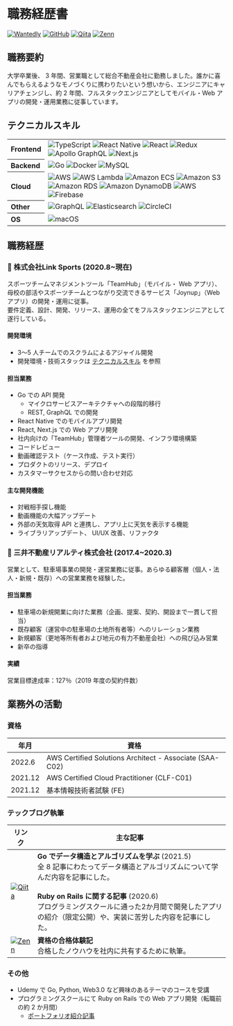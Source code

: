 # 職務経歴書
<p>
<a href="https://www.wantedly.com/id/miyyuk" target="_blank"><img alt="Wantedly" src="https://img.shields.io/badge/Wantedly-00A4BB.svg?&style=flat&logo=
wantedly&logoColor=white" /></a>
<a href="https://github.com/miyyuk" target="_blank"><img alt="GitHub" src="https://img.shields.io/badge/miyyuk-%23181717.svg?&style=flat&logo=GitHub&logoColor=white" /></a>
<a href="https://qiita.com/miyyuk" target="_blank"><img alt="Qiita" src="https://img.shields.io/badge/miyyuk-%2355C500.svg?&style=flat&logo=qiita&logoColor=white" /></a>
<a href="https://zenn.dev/miyyuk" target="_blank"><img alt="Zenn" src="https://img.shields.io/badge/miyyuk-%233EA8FF.svg?&style=flat&logo=Zenn&logoColor=white" /></a>
</p>

## 職務要約
大学卒業後、 3 年間、営業職として総合不動産会社に勤務しました。誰かに喜んでもらえるようなモノづくりに携わりたいという想いから、エンジニアにキャリアチェンジし、約 2 年間、フルスタックエンジニアとしてモバイル・Web アプリの開発・運用業務に従事しています。

## テクニカルスキル
<table>
  <tr align="left">
    <th>Frontend</th>
    <td>
      <img alt="TypeScript" src="https://img.shields.io/badge/TypeScript_v4.4-%233178C6.svg?style=flat&logo=typescript&logoColor=white" />
      <img alt="React Native" src="https://img.shields.io/badge/React_Native_v0.66-%23555.svg?style=flat&logo=react&logoColor=%2361DAFB" />
      <img alt="React" src="https://img.shields.io/badge/React_v17.0-%23555.svg?style=flat&logo=react&logoColor=%2361DAFB" />
      <img alt="Redux" src="https://img.shields.io/badge/Redux_v4.0-%23764ABC.svg?style=flat&logo=redux&logoColor=white" />
      <img alt="Apollo GraphQL" src="https://img.shields.io/badge/Apollo_GraphQL_v2.6-%23311C87?style=flat&logo=apollo-graphql" />
      <img alt="Next.js" src="https://img.shields.io/badge/Next.js_v10.0-black?style=flat&logo=next.js&logoColor=white" />
    </td>
  </tr>
  <tr align="left">
    <th>Backend</th>
    <td>
      <img alt="Go" src="https://img.shields.io/badge/Go_v1.18-%2300ADD8.svg?style=flat&logo=go&logoColor=white" />
      <img alt="Docker" src="https://img.shields.io/badge/Docker_v20.10-%232496ED.svg?style=flat&logo=docker&logoColor=white" />
      <img alt="MySQL" src="https://img.shields.io/badge/MySQL_v8.0-%234479A1.svg?style=flat&logo=mysql&logoColor=white" />
    </td>
  </tr>
  <tr align="left">
    <th>Cloud</th>
    <td>
      <img alt="AWS" src="https://img.shields.io/badge/AWS-%23232F3E.svg?style=flat&logo=amazon-aws&logoColor=%23FF9900" />
      <img alt="AWS Lambda" src="https://img.shields.io/badge/AWS_Lambda-%23232F3E.svg?style=flat&logo=aws-lambda&logoColor=%23FF9900" />
      <img alt="Amazon ECS" src="https://img.shields.io/badge/Amazon_ECS-%23232F3E.svg?style=flat&logo=amazon-ecs&logoColor=%23FF9900" />
      <img alt="Amazon S3" src="https://img.shields.io/badge/Amazon_S3-%23569A31.svg?style=flat&logo=amazon-s3&logoColor=white" />
      <img alt="Amazon RDS" src="https://img.shields.io/badge/Amazon_RDS-%23527FFF.svg?style=flat&logo=amazon-rds&logoColor=white" />
      <img alt="Amazon DynamoDB" src="https://img.shields.io/badge/Amazon_DynamoDB-%234053D6.svg?style=flat&logo=amazon-dynamodb&logoColor=white" />
      <img alt="AWS" src="https://img.shields.io/badge/Amazon_SQS-%23FF4F8B.svg?style=flat&logo=amazon-dynamodb&logoColor=white" />
      <img alt="Firebase" src="https://img.shields.io/badge/Firebase-%23059BE5.svg?style=flat&logo=firebase" />
    </td>
  </tr>
  <tr align="left">
    <th>Other</th>
    <td>
      <img alt="GraphQL" src="https://img.shields.io/badge/-GraphQL-%23E10098?style=flat&logo=graphql&logoColor=white" />
      <img alt="Elasticsearch" src="https://img.shields.io/badge/-Elasticsearch-%23005571?style=flat&logo=elasticsearch" />
      <img alt="CircleCI" src="https://img.shields.io/badge/CircleCI-%23343434.svg?style=flat&logo=circleci&logoColor=white" />
    </td>
  </tr>
  <tr align="left">
    <th>OS</th>
    <td>
      <img alt="macOS" src="https://img.shields.io/badge/-macOS_M1-black?style=flat&logo=apple&logoColor=white" />
    </td>
  </tr>
</table>


## 職務経歴
### 🏢 株式会社Link Sports (2020.8~現在)
スポーツチームマネジメントツール「TeamHub」（モバイル・ Web アプリ）、母校の部活やスポーツチームとつながり交流できるサービス「Joynup」（Web アプリ）の開発・運用に従事。<br>
要件定義、設計、開発、リリース、運用の全てをフルスタックエンジニアとして遂行している。

#### 開発環境
- 3〜5 人チームでのスクラムによるアジャイル開発
- 開発環境・技術スタックは <u>[テクニカルスキル](https://github.com/miyyuk/miyyuk/blob/master/resume/resume_jp.md#テクニカルスキル)</u> を参照

#### 担当業務
- Go での API 開発
    - マイクロサービスアーキテクチャへの段階的移行
    - REST, GraphQL での開発
- React Native でのモバイルアプリ開発
- React, Next.js での Web アプリ開発
- 社内向けの「TeamHub」管理者ツールの開発、インフラ環境構築
- コードレビュー
- 動画確認テスト（ケース作成、テスト実行）
- プロダクトのリリース、デプロイ
- カスタマーサクセスからの問い合わせ対応

#### 主な開発機能
- 対戦相手探し機能
- 動画機能の大幅アップデート
- 外部の天気取得 API と連携し、アプリ上に天気を表示する機能
- ライブラリアップデート、 UI/UX 改善、リファクタ

### 🏢 三井不動産リアルティ株式会社 (2017.4~2020.3)
営業として、駐車場事業の開発・運営業務に従事。あらゆる顧客層（個人・法人・新規・既存）への営業業務を経験した。

#### 担当業務
- 駐車場の新規開業に向けた業務（企画、提案、契約、開設まで一貫して担当）
- 既存顧客（運営中の駐車場の土地所有者等）へのリレーション業務
- 新規顧客（更地等所有者および地元の有力不動産会社）への飛び込み営業
- 新卒の指導

#### 実績
営業目標達成率：127％（2019 年度の契約件数）

## 業務外の活動
### 資格
| 年月 | 資格 |
| -- | -- |
| 2022.6 | AWS Certified Solutions Architect - Associate (SAA-C02) |
| 2021.12 | AWS Certified Cloud Practitioner (CLF-C01) |
| 2021.12 | 基本情報技術者試験 (FE) |

### テックブログ執筆
| リンク | 主な記事 |
| -- | -- |
| <a href="https://qiita.com/miyyuk" target="_blank"><img alt="Qiita" src="https://img.shields.io/badge/Qiita-%2355C500.svg?&style=flat&logo=qiita&logoColor=white" /></a> | **Go でデータ構造とアルゴリズムを学ぶ**  (2021.5)<br>全 8 記事にわたってデータ構造とアルゴリズムについて学んだ内容を記事にした。<br><br>  **Ruby on Rails に関する記事**  (2020.6)<br>プログラミングスクールに通った2か月間で開発したアプリの紹介（限定公開）や、実装に苦労した内容を記事にした。 |
| <a href="https://zenn.dev/miyyuk" target="_blank"><img alt="Zenn" src="https://img.shields.io/badge/Zenn-%233EA8FF.svg?&style=flat&logo=Zenn&logoColor=white" /></a> | **資格の合格体験記**<br>合格したノウハウを社内に共有するために執筆。 |

### その他
- Udemy で Go, Python, Web3.0 など興味のあるテーマのコースを受講
- プログラミングスクールにて Ruby on Rails での Web アプリ開発（転職前の約 2 か月間）
  - [ポートフォリオ紹介記事](https://qiita.com/miyyuk/private/b9f7db91a7a6ea5a0a12)
